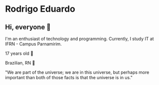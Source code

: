 # Rodrigo Eduardo

## Hi, everyone 👋

I'm an enthusiast of technology and programming. Currently, I study IT at IFRN - Campus Parnamirim.

17 years old 🤠

Brazilian, RN 🌴

"We are part of the universe; we are in this universe, but perhaps more important than both of those facts is that the universe is in us."
